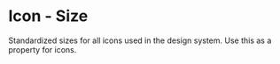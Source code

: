 # Icon - Size

Standardized sizes for all icons used in the design system. Use this as a property for icons.